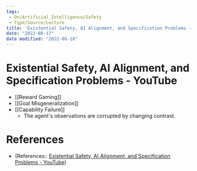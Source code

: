 ```yaml
---
tags:
 - On/Artificial_Intelligence/Safety
 - Type/Source/Lecture
title: 'Existential Safety, AI Alignment, and Specification Problems - YouTube'
date: "2022-08-17"
date modified: "2022-08-18"
---
```


# Existential Safety, AI Alignment, and Specification Problems - YouTube
- [[Reward Gaming]]
- [[Goal Misgeneralization]]
- [[Capability Failure]]
	- The agent's observations are corrupted by changing contrast.

# References
- (References:: [Existential Safety, AI Alignment, and Specification Problems - YouTube](https://www.youtube.com/watch?v=vZybJ_bEZ7E))
